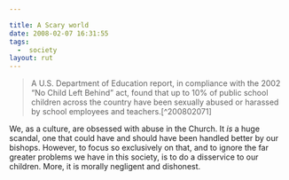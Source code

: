 ```yaml
---

title: A Scary world
date: 2008-02-07 16:31:55
tags:
  -  society
layout: rut
---
```


<blockquote markdown="1">A U.S. Department of Education report, in compliance with the 2002 “No Child Left Behind” act, found that up to 10% of public school children across the country have been sexually abused or harassed by school employees and teachers.[^200802071]</blockquote>

We, as a culture, are obsessed with abuse in the Church.  It *is* a huge scandal, one that could have and should have been handled better by our bishops.  However, to focus so exclusively on that, and to ignore the far greater problems we have in this society, is to do a disservice to our children.  More, it is morally negligent and dishonest. 

[^200802071]: Mr. Wayne Laugesen.  "Public School Cover-Up"  National Catholic Register.  February 10-16, 2008 Issue.  viewed 2008-02-07. <http://ncregister.com/site/article/7970> registration might be required.


